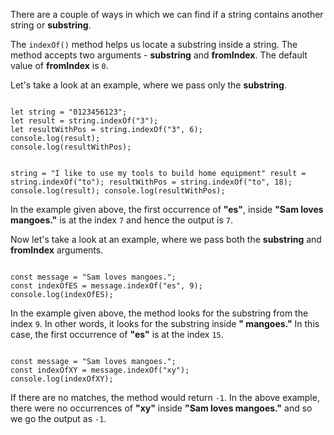 There are a couple of ways in which
we can find if a string contains
another string or **substring**.

The `indexOf()` method helps us
locate a substring inside a string.
The method accepts two arguments -
**substring**
and
**fromIndex**.
The default value of **fromIndex**
is `0`.

Let's take a look at an example,
where we pass only the **substring**.

<codeblock language="javascript" type="lesson">
<code>
let string = "0123456123";
let result = string.indexOf("3");
let resultWithPos = string.indexOf("3", 6);
console.log(result);
console.log(resultWithPos);

string = "I like to use my tools to build home equipment"
result = string.indexOf("to");
resultWithPos = string.indexOf("to", 18);
console.log(result);
console.log(resultWithPos);
</code>
</codeblock>

In the example given above,
the first occurrence of **"es"**,
inside **"Sam loves mangoes."**
is at the index `7`
and
hence the output is `7`.

Now let's take a look at an example,
where we pass both the **substring**
and
**fromIndex** arguments.

<codeblock language="javascript" type="lesson">
<code>
const message = "Sam loves mangoes.";
const indexOfES = message.indexOf("es", 9);
console.log(indexOfES);
</code>
</codeblock>

In the example given above,
the method looks for the substring
from the index `9`.
In other words,
it looks for the substring
inside **" mangoes."**
In this case,
the first occurrence of **"es"**
is at the index `15`.

<codeblock language="javascript" type="lesson">
<code>
const message = "Sam loves mangoes.";
const indexOfXY = message.indexOf("xy");
console.log(indexOfXY);
</code>
</codeblock>

If there are no matches,
the method would return `-1`.
In the above example,
there were no occurrences of **"xy"**
inside **"Sam loves mangoes."**
and so we go the output as `-1`.
